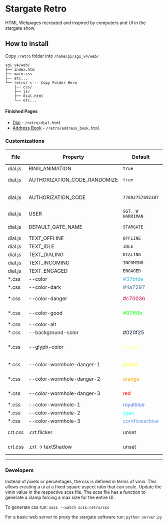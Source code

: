 # Stargate Retro

HTML Webpages recreated and inspired by computers and UI in the stargate show.

## How to install

Copy `/retro` folder into `/home/pi/sg1_v4/web/`

```
sg1_v4/web/
├── index.htm
├── main.css
├── etc...
└── retro/ <--- Copy Folder Here
    ├── css/
    ├── js/
    ├── dial.html
    └── etc...
```

#### Finished Pages

- [Dial](http://stargate.local/retro/dial.html) - `/retro/dial.html`
- [Address Book](http://stargate.local/retro/address_book.html) - `/retro/address_book.html`

### Customizations

| File | Property | Default | Description | Alt Example |
| ---- | -------- | ------- | ----------- | ----------- |
| dial.js | RING_ANIMATION | `true` | Should the ring spin when dialing out |
| dial.js | AUTHORIZATION_CODE_RANDOMIZE | `true` | Generate a random authorization code on page load |
| dial.js | AUTHORIZATION_CODE | `77892757892387` | Fixed code to use if *AUTHORIZATION_CODE_RANDOMIZE* is `false` |
| dial.js | USER | `SGT. W HARRIMAN` | Use name in bottom right of screen |
| dial.js | DEFAULT_GATE_NAME | `STARGATE` | Gate name if it cannot be fetched from server |
| dial.js | TEXT_OFFLINE | `OFFLINE` | Text to use when gate is offline |
| dial.js | TEXT_IDLE | `IDLE` | Text to use when gate is idle |
| dial.js | TEXT_DIALING | `DIALING` | Text to use when gate is dialing out |
| dial.js | TEXT_INCOMING | `INCOMING` | Text to use when gate is dialing in |
| dial.js | TEXT_ENGAGED | `ENGAGED` | Text to use when wormhole is active  |
| *.css |  --color | <span style="color:#37bfde">#37bfde</span> | Most borders and text | #2B6EC8 |
| *.css | --color-dark | <span style="color:#4a7297">#4a7297</span> | Some smaller borders  | #2B6EC8 |
| *.css |  --color-danger |<span style="color:#c70036">#c70036</span> | Invalid glyphs, dialing lock, and stargate state color | #B2020B |
| *.css |  --color-good |<span style="color:#07ff0b">#07ff0b</span> | Address book hover color, dialing chevron OK text | #275e9c |
| *.css |  --color-alt |<span style="color:white">white</span> | Secondary text color |
| *.css |  --background-color |<span style="color:#020f25">#020f25</span> | Background Color | #000000 | 
| *.css |  --glyph-color |<span style="color:#fffea5">#fffea5</span> | Glyph color also used for some text - must also generate new [SVG filter](https://codepen.io/sosuke/pen/Pjoqqp) to apply color |
| *.css |  --color-wormhole-danger-1 |<span style="color:yellow">yellow</span> | 3 Part gradient for active wormhole - when connected to blackhole |
| *.css |  --color-wormhole-danger-2 |<span style="color:orange">orange</span> | 3 Part gradient for active wormhole - when connected to blackhole |
| *.css |  --color-wormhole-danger-3 |<span style="color:red">red</span> | 3 Part gradient for active wormhole - when connected to blackhole |
| *.css |  --color-wormhole-1 |<span style="color:royalblue">royalblue</span> | 3 Part gradient for active wormhole |
| *.css |  --color-wormhole-2 |<span style="color:cyan">cyan</span> | 3 Part gradient for active wormhole |
| *.css |  --color-wormhole-3 |<span style="color:cornflowerblue">cornflowerblue</span> | 3 Part gradient for active wormhole |
| crt.css | .crt.flicker | unset | Uncomment to add screen flicker effect |
| crt.css | .crt -> textShadow | unset | Uncomment to add awesome subtle crt effect that will melt your computer |


---

### Developers

Instead of pixels or percentages, the css is defined in terms of vmin. This allows creating a ui at a fixed square aspect ratio that can scale. Update the vmin value in the respective scss file. The scss file has a function to generate a clamp forcing a max size for the entire UI.

To generate css run: `sass --watch scss:retro/css`

For a basic web server to proxy the stargate software run: `python server.py`